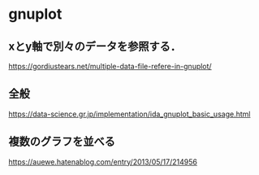 # gnuplot


## xとy軸で別々のデータを参照する．
https://gordiustears.net/multiple-data-file-refere-in-gnuplot/


## 全般
https://data-science.gr.jp/implementation/ida_gnuplot_basic_usage.html


## 複数のグラフを並べる
https://auewe.hatenablog.com/entry/2013/05/17/214956
